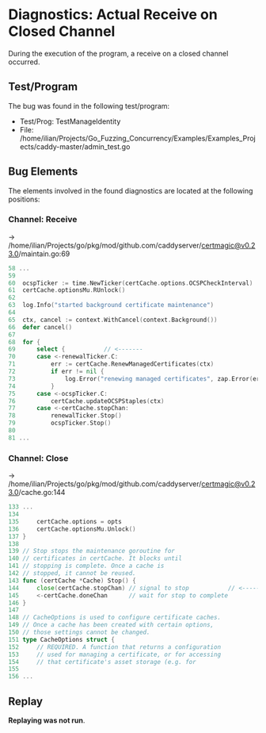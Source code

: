 # Diagnostics: Actual Receive on Closed Channel

During the execution of the program, a receive on a closed channel occurred.


## Test/Program
The bug was found in the following test/program:

- Test/Prog: TestManageIdentity
- File: /home/ilian/Projects/Go_Fuzzing_Concurrency/Examples/Examples_Projects/caddy-master/admin_test.go

## Bug Elements
The elements involved in the found diagnostics are located at the following positions:

###  Channel: Receive
-> /home/ilian/Projects/go/pkg/mod/github.com/caddyserver/certmagic@v0.23.0/maintain.go:69
```go
58 ...
59 
60 	ocspTicker := time.NewTicker(certCache.options.OCSPCheckInterval)
61 	certCache.optionsMu.RUnlock()
62 
63 	log.Info("started background certificate maintenance")
64 
65 	ctx, cancel := context.WithCancel(context.Background())
66 	defer cancel()
67 
68 	for {
69 		select {           // <-------
70 		case <-renewalTicker.C:
71 			err := certCache.RenewManagedCertificates(ctx)
72 			if err != nil {
73 				log.Error("renewing managed certificates", zap.Error(err))
74 			}
75 		case <-ocspTicker.C:
76 			certCache.updateOCSPStaples(ctx)
77 		case <-certCache.stopChan:
78 			renewalTicker.Stop()
79 			ocspTicker.Stop()
80 
81 ...
```


###  Channel: Close
-> /home/ilian/Projects/go/pkg/mod/github.com/caddyserver/certmagic@v0.23.0/cache.go:144
```go
133 ...
134 
135 	certCache.options = opts
136 	certCache.optionsMu.Unlock()
137 }
138 
139 // Stop stops the maintenance goroutine for
140 // certificates in certCache. It blocks until
141 // stopping is complete. Once a cache is
142 // stopped, it cannot be reused.
143 func (certCache *Cache) Stop() {
144 	close(certCache.stopChan) // signal to stop           // <-------
145 	<-certCache.doneChan      // wait for stop to complete
146 }
147 
148 // CacheOptions is used to configure certificate caches.
149 // Once a cache has been created with certain options,
150 // those settings cannot be changed.
151 type CacheOptions struct {
152 	// REQUIRED. A function that returns a configuration
153 	// used for managing a certificate, or for accessing
154 	// that certificate's asset storage (e.g. for
155 
156 ...
```


## Replay
**Replaying was not run**.

